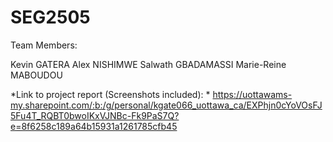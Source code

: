 # SEG2505

Team Members:

Kevin GATERA
Alex NISHIMWE
Salwath GBADAMASSI
Marie-Reine MABOUDOU

*Link to project report (Screenshots included): * https://uottawams-my.sharepoint.com/:b:/g/personal/kgate066_uottawa_ca/EXPhjn0cYoVOsFJ5Fu4T_RQBT0bwoIKxVJNBc-Fk9PaS7Q?e=8f6258c189a64b15931a1261785cfb45
